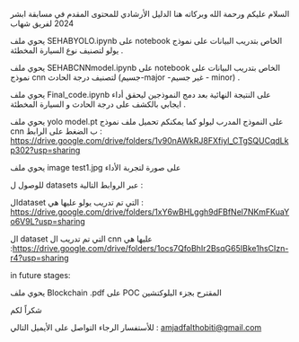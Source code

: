 السلام عليكم ورحمة الله وبركاته 
هنا الدليل الأرشادي للمحتوى المقدم في مسابقة ابشر 2024 لفريق شهاب


يحوي ملف SEHABYOLO.ipynb على notebook الخاص بتدريب البيانات على نموذج يولو لتصنيف نوع السيارة المخطئة .

يحوي ملف SEHABCNNmodel.ipynb على notebook الخاص بتدريب البيانات على نموذج cnn لتصنيف درجة الحادث (جسيم-major -غير جسيم - minor) .

يحوي ملف Final_code.ipynb على النتيجة النهائية بعد دمج النموذجين ليحقق أداء ايجابي بالكشف على درجة الحادث و السيارة المخطئة .

يحوي ملف yolo model.pt على النموذج المدرب ليولو كما يمكنكم تحميل ملف نموذج cnn ب الضغط على الرابط : https://drive.google.com/drive/folders/1v90nAWkRJ8FXfiyl_CTgSQUCqdLkp302?usp=sharing


يحوي ملف image test1.jpg على صورة لتجربة الأداء

للوصول ل datasets  عبر الروابط التالية :

الdataset التي تم تدريب يولو عليها هي : https://drive.google.com/drive/folders/1xY6wBHLggh9dFBfNel7NKmFKuaYo6V9L?usp=sharing

ال dataset التي تم تدريب ال cnn  عليها هي :https://drive.google.com/drive/folders/1ocs7QfoBhIr2BsqG65IBke1hsCIzn-r4?usp=sharing



in future stages: 



يحوي ملف Blockchain .pdf على POC  المقترح بجزء البلوكتشين 

شكراً لكم 


للأستفسار الرجاء التواصل على الأيميل التالي : amjadfalthobiti@gmail.com

